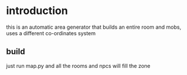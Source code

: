 # introduction
this is an automatic area generator that builds an entire room and mobs, uses a different co-ordinates system

## build
just run map.py and all the rooms and npcs will fill the zone

